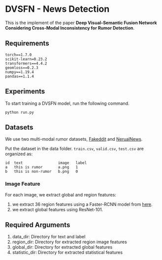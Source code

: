 # DVSFN - News Detection

This is the implement of the paper **Deep Visual-Semantic Fusion Network Considering Cross-Modal Inconsistency for Rumor Detection**.

## Requirements

```
torch==1.7.0
scikit-learn=0.23.2
transformers==4.4.2
geomloss==0.2.3
numpy==1.19.4
pandas==1.1.4
```

## Experiments

To start training a DVSFN model, run the following command.

 `python run.py`

## Datasets

We use two multi-modal rumor datasets, [Fakeddit](https://github.com/entitize/Fakeddit) and [NerualNews](https://cs-people.bu.edu/rxtan/projects/didan/).

Put the dataset in the data folder. `train.csv`, `valid.csv`, `test.csv` are organized as:

```
id	text				image	label
a	this is rumor		a.png	1
b	this is non-rumor	b.png	0
```

### Image Feature

For each image,  we extract global and region features:

1. we extract 36 region features using a Faster-RCNN model from [here](https://github.com/peteanderson80/bottom-up-attention).
2. we extract global features using ResNet-101.

## Required Arguments

1. data_dir: Directory for text and label
2. region_dir: Directory for extracted region image features
3. global_dir: Directory for extracted global features
4. statistic_dir: Directory for extracted statistical features